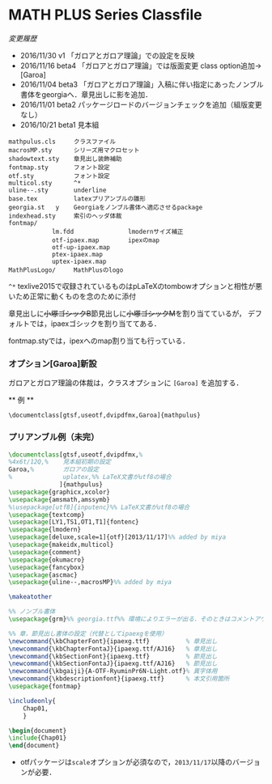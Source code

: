 # MATH PLUS Series Classfile

*変更履歴*
* 2016/11/30 v1      「ガロアとガロア理論」での設定を反映
* 2016/11/16 beta4 「ガロアとガロア理論」では版面変更 class option追加→ [Garoa]
* 2016/11/04 beta3 「ガロアとガロア理論」入稿に伴い指定にあったノンブル書体をgeorgiaへ．章見出しに影を追加．
* 2016/11/01 beta2 パッケージロードのバージョンチェックを追加（組版変更なし）
* 2016/10/21 beta1 見本組


```
mathpulus.cls     クラスファイル
macrosMP.sty      シリーズ用マクロセット
shadowtext.sty    章見出し装飾補助
fontmap.sty       フォント設定
otf.sty           フォント設定
multicol.sty      ^*
uline--.sty       underline
base.tex          latexプリアンブルの雛形
georgia.st   y    Georgiaをノンブル書体へ適応させるpackage
indexhead.sty     索引のヘッダ体裁
fontmap/
            lm.fdd               lmodernサイズ補正
            otf-ipaex.map        ipexのmap
            otf-up-ipaex.map
            ptex-ipaex.map
            uptex-ipaex.map
MathPlusLogo/     MathPlusのlogo
```
 `^*` texlive2015で収録されているものはpLaTeXのtombowオプションと相性が悪いため正常に動くものを念のために添付

章見出しに~~小塚ゴシックB~~節見出しに~~小塚ゴシックM~~を割り当てているが，
デフォルトでは，ipaexゴシックを割り当ててある．

fontmap.styでは，ipexへのmap割り当ても行っている．

### オプション[Garoa]新設

ガロアとガロア理論の体裁は，クラスオプションに `[Garoa]` を追加する．

** 例 **
```
\documentclass[gtsf,useotf,dvipdfmx,Garoa]{mathpulus}
```

### プリアンブル例（未完）

```latex
\documentclass[gtsf,useotf,dvipdfmx,%
%4x6t/12Q,%    見本組初期の設定
Garoa,%        ガロアの設定
%              uplatex,%% LaTeX文書がutf8の場合
              ]{mathpulus}
\usepackage{graphicx,xcolor}
\usepackage{amsmath,amssymb}
%\usepackage[utf8]{inputenc}%% LaTeX文書がutf8の場合
\usepackage{textcomp}
\usepackage[LY1,TS1,OT1,T1]{fontenc}
\usepackage{lmodern}
\usepackage[deluxe,scale=1]{otf}[2013/11/17]%% added by miya
\usepackage{makeidx,multicol}
\usepackage{comment}
\usepackage{okumacro}
\usepackage{fancybox}
\usepackage{ascmac}
\usepackage{uline--,macrosMP}%% added by miya

\makeatother

%% ノンブル書体
\usepackage{grm}%% georgia.ttf%% 環境によりエラーが出る．そのときはコメントアウトすればcmrが使われる．

%% 章，節見出し書体の設定（代替としてipaexgを使用）
\newcommand{\kbChapterFont}{ipaexg.ttf}          % 章見出し
\newcommand{\kbChapterFontaJ}{ipaexg.ttf/AJ16}   % 章見出し
\newcommand{\kbSectionFont}{ipaexg.ttf}          % 節見出し
\newcommand{\kbSectionFontaJ}{ipaexg.ttf/AJ16}   % 節見出し
\newcommand{\kbgaiji}{A-OTF-RyuminPr6N-Light.otf}% 異字体用
\newcommand{\kbdescriptionfont}{ipaexg.ttf}      % 本文引用箇所
\usepackage{fontmap}

\includeonly{
	Chap01,
	}

\begin{document}
\include{Chap01}
\end{document}
```
* otfパッケージは`scale`オプションが必須なので，`2013/11/17`以降のバージョンが必要．

